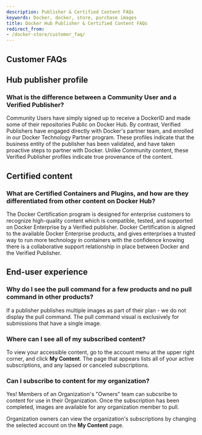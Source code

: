 ```yaml
---
description: Publisher & Certified Content FAQs
keywords: Docker, docker, store, purchase images
title: Docker Hub Publisher & Certified Content FAQs
redirect_from:
- /docker-store/customer_faq/
---
```


## Customer FAQs

## Hub publisher profile

### What is the difference between a Community User and a Verified Publisher?

Community Users have simply signed up to receive a DockerID and made some of their repositories Public on Docker Hub. By contrast, Verified Publishers have engaged directly with Docker's partner team, and enrolled in our Docker Technology Partner program. These profiles indicate that the business entity of the publisher has been validated, and have taken proactive steps to partner with Docker. Unlike Community content, these Verified Publisher profiles indicate true provenance of the content.

## Certified content

### What are Certified Containers and Plugins, and how are they differentiated from other content on Docker Hub?

The Docker Certification program is
designed for enterprise customers to recognize
high-quality content which is compatible, tested, and supported on Docker Enterprise by a Verified publisher. Docker Certification is aligned to the available
Docker Enterprise products, and gives enterprises a trusted way to run more
technology in containers with the confidence knowing there is a collaborative support relationship in place between Docker and the Verified Publisher.

## End-user experience

### Why do I see the pull command for a few products and no pull command in other products?

If a publisher publishes multiple images as part of their plan - we do not
display the pull command. The pull command visual is exclusively for submissions
that have a single image.

### Where can I see all of my subscribed content?

To view your accessible content, go to the account menu at the upper right corner, and
click **My Content**. The page that appears lists all of your active
subscriptions, and any lapsed or canceled subscriptions.

### Can I subscribe to content for my organization?

Yes! Members of an Organization's "Owners" team can subcsribe to content
for use in their Organization. Once the subscription has been completed, images are available for any
organization member to pull.

Organization owners can view the organization's subscriptions by changing the
selected account on the **My Content** page.
